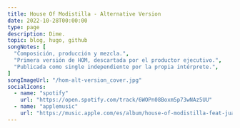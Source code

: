 ```yaml
---
title: House Of Modistilla - Alternative Version
date: 2022-10-28T00:00:00
type: page
description: Dime.
topic: blog, hugo, github
songNotes: [
  "Composición, producción y mezcla.",
  "Primera versión de HOM, descartada por el productor ejecutivo.",
  "Publicada como single independiente por la propia intérprete.",
]
songImageUrl: "/hom-alt-version_cover.jpg"
socialIcons:
  - name: "spotify"
    url: "https://open.spotify.com/track/6WOPn08Boxm5p73wNAz5UU"
  - name: "applemusic"
    url: "https://music.apple.com/es/album/house-of-modistilla-feat-juanddddiego-alternative/1650595508"
---
```

